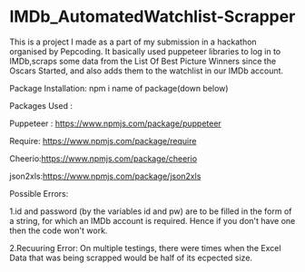 # IMDb_AutomatedWatchlist-Scrapper
This is a project I made as a part of my submission in a hackathon organised by Pepcoding. It basically used puppeteer libraries to log in to IMDb,scraps some data from the List Of Best Picture Winners since the Oscars Started, and also adds them to the watchlist in our IMDb account.



Package Installation:
npm i name of package(down below)




Packages Used : 

Puppeteer : https://www.npmjs.com/package/puppeteer

Require: https://www.npmjs.com/package/require
 
Cheerio:https://www.npmjs.com/package/cheerio

json2xls:https://www.npmjs.com/package/json2xls




Possible Errors:

1.id and password (by the variables id and pw) are to be filled in the form of a string, for which an IMDb account is required. Hence if you don't have one then the code won't work.

2.Recuuring Error: On multiple testings, there were times when the Excel Data that was being scrapped would be half of its ecpected size.

